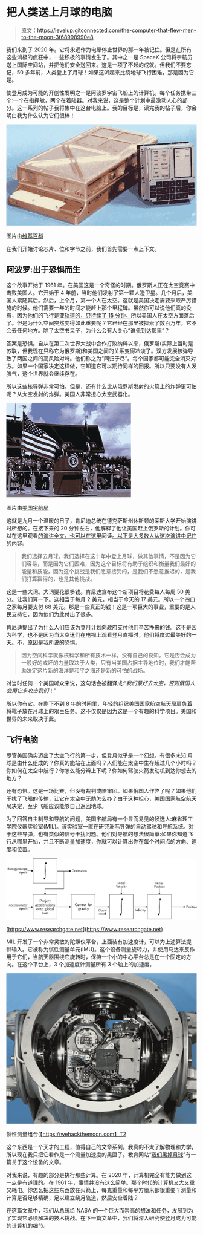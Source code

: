 # 把人类送上月球的电脑

> 原文：<https://levelup.gitconnected.com/the-computer-that-flew-men-to-the-moon-3f68998990e8>

我们来到了 2020 年。它将永远作为电晕停止世界的那一年被记住。但是在所有这些消极的疯狂中，一些积极的事情发生了。其中之一是 SpaceX 公司将宇航员送上国际空间站，并把他们安全送回来。这是一项了不起的成就。但我们不要忘记，50 多年前，人类登上了月球！如果这听起来比绕地球飞行困难，那是因为它是。

使登月成为可能的开创性发明之一是阿波罗宇宙飞船上的计算机。每个任务携带三个:一个在指挥舱，两个在着陆器。对我来说，这是整个计划中最激动人心的部分。这一系列的帖子我将集中在这台电脑上。我的目标是，读完我的帖子后，你会明白我为什么认为它们很棒！

![](img/c11aa40fb69ee071454b5d2f090b90f0.png)

图片由[维基百科](https://en.wikipedia.org/wiki/Apollo_Guidance_Computer#/media/File:Agc_view.jpg)

在我们开始讨论芯片、位和字节之前，我们首先需要一点上下文。

## 阿波罗:出于恐惧而生

这个故事开始于 1961 年。在美国这是一个奇怪的时期。俄罗斯人正在太空竞赛中击败美国人。它开始于 4 年前，当时他们发射了第一颗人造卫星。几个月后，美国人紧随其后。然后，上个月，第一个人在太空。这就是美国决定需要采取严厉措施的时候。他们需要一年的时间才能赶上那个里程碑。虽然你可以说他们真的没有，因为他们的飞行是[亚轨道的，只持续了 15 分钟。](https://www.nasa.gov/mission_pages/mercury/missions/freedom7.html)所以美国人在太空方面落后了。但是为什么空间突然变得如此重要呢？它已经在那里被探索了数百万年，它不会去任何地方。除了太空书呆子，为什么会有人关心“谁先到达那里”？

答案是恐惧。自从在第二次世界大战中合作打败纳粹以来，俄罗斯(实际上当时是苏联，但我现在只称它为俄罗斯)和美国之间的关系变得冷淡了。双方发展核弹导致了两国之间的高风险对峙。他们称之为“同归于尽”。每个国家都可能完全消灭对方。如果一个国家决定这样做，它知道它可以期待同样的回报。所以只要没有人发脾气，这个世界就会继续存在。

所以这些核导弹非常可怕。但是，还有什么比从俄罗斯发射的火箭上的炸弹更可怕呢？从太空发射的炸弹。美国人非常担心太空武器化。

![](img/32d6f6246e9ee5e6264d50c2585eb495.png)

图片由[美国宇航局](https://er.jsc.nasa.gov/seh/ricetalk.htm)

这就是九月一个温暖的日子，肯尼迪总统在德克萨斯州休斯顿的莱斯大学开始演讲时所想的。在接下来的 20 分钟左右，他解释了他让美国赶上俄罗斯的计划。你可以在这里观看[的演讲全文，也可以在这里](https://www.youtube.com/watch?v=TuW4oGKzVKc)阅读[。以下是大多数人从这次演讲中记住的内容:](https://er.jsc.nasa.gov/seh/ricetalk.htm)

> 我们选择去月球。我们选择在这十年中登上月球，做其他事情，不是因为它们容易，而是因为它们困难，因为这个目标将有助于组织和衡量我们最好的能量和技能，因为这个挑战是我们愿意接受的，是我们不愿意推迟的，是我们打算赢得的，也是其他挑战。

这是一些大词。大词要花很多钱。肯尼迪宣布这个新项目将花费每人每周 50 美分。让我们算一下。这相当于每月 2 美元，相当于今天的 17 美元。所以一个四口之家每月要支付 68 美元。那是一些真正的钱！这是一项巨大的事业，重要的是人民支持它，因为他们为此付出了很多。

肯尼迪提出了为什么人们应该为登月计划向政府支付他们辛苦挣来的钱。这不是因为科学，也不是因为当太空迷们在电视上观看登月直播时，他们将度过最美好的一天。不，原因是我所说的恐惧。

> 因为空间科学就像核科学和所有技术一样，没有自己的良知。它是否会成为一股好的或坏的力量取决于人类，只有当美国占据主导地位时，我们才能帮助决定这片新的海洋是和平之海还是新的可怕的战场。

对当时任何一个美国听众来说，这句话会被翻译成:“*我们最好去太空，否则俄国人会用它来攻击我们*！”

所以你有它。在剩下不到 8 年的时间里，年轻的组织美国国家航空航天局肩负着将靴子放在月球上的艰巨任务。这不仅仅是因为这是一个有趣的科学项目。美国和世界的未来取决于此。

## 飞行电脑

尽管美国确实迈出了太空飞行的第一步，但登月似乎是一个幻想。有很多未知:月球是由什么组成的？你真的能站在上面吗？人们能在太空中生存超过几个小时吗？你如何在太空中航行？你怎么能分辨上下呢？你如何驾驶火箭发动机到达你想去的地方？

还有恐惧。这是一场比赛，但没有裁判或陪审团。如果俄国人作弊了呢？如果他们干扰了飞船的传输，让它在太空中无助怎么办？由于这种担心，美国国家航空航天局决定，至少飞船应该能够自己返回地球。

为了回答自主制导和导航的问题，美国宇航局有一个显而易见的候选人:麻省理工学院仪器实验室(MIL)。该实验室一直在研究洲际导弹的自动驾驶和导航系统。对于这些导弹，也有类似的信号干扰问题。他们对导航的想法很简单:如果你知道飞行从哪里开始，并且不断测量加速度，你就可以计算出你在每个时间点的方向、速度和位置。

![](img/44099839ff798e05b16849d9b7db402f.png)

[https://www.researchgate.net](https://www.researchgate.net)

MIL 开发了一个非常灵敏的陀螺仪平台，上面装有加速度计，可以为上述算法提供输入。它被称为惯性测量单元(IMU)。这个设备测量旋转力，并使用马达来反作用于它们，当航天器围绕它旋转时，保持一个小的中心平台总是在一个固定的方向。在这个平台上，3 个加速度计测量所有 3 个轴上的加速度。

![](img/c09ae7ebfce01212e63952dc4035e65c.png)

惯性测量组合(【https://wehackthemoon.com】T2

这个东西是一个天才的工程，值得自己的文章系列。我真的不太了解物理和力学，所以现在我只把它看作是一个测量加速度的黑匣子。教育网站“[我们黑掉月球](https://wehackthemoon.com/tech/inertial-measurement-unit-mechanical-engineering-wizardry)”有一篇关于这个设备的文章。

对我来说，有趣的部分是执行那些计算。在 2020 年，计算机完全有能力做到这一点是有道理的。在 1961 年，事情并没有这么简单。那个时代的计算机又大又重又耗电。你怎么把这些东西放在火箭上，每克重量和每平方厘米都很重要？测量和计算是否足够精确，足以建立绕月轨道，然后安全着陆？

在这篇文章中，我们从总统给 NASA 的一个巨大而崇高的想法和任务，发展到为了实现它必须解决的技术挑战。在下一篇文章中，我们将深入研究使登月成为可能的计算机的细节。